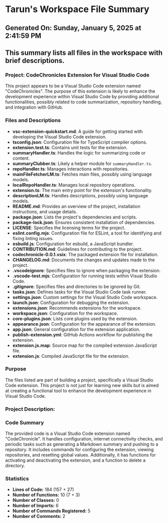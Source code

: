 # Tarun's Workspace File Summary
## Generated On: Sunday, January 5, 2025 at 2:41:59 PM
This summary lists all files in the workspace with brief descriptions.
---
### Project: CodeChronicles Extension for Visual Studio Code

This project appears to be a Visual Studio Code extension named "CodeChronicles". The purpose of this extension is likely to enhance the development experience within Visual Studio Code by providing additional functionalities, possibly related to code summarization, repository handling, and integration with GitHub.

### Files and Descriptions

- **vsc-extension-quickstart.md**: A guide for getting started with developing the Visual Studio Code extension.
- **tsconfig.json**: Configuration file for TypeScript compiler options.
- **extension.test.ts**: Contains unit tests for the extension.
- **summaryHandler.ts**: Handles the logic for summarizing code or content.
- **summaryClubber.ts**: Likely a helper module for `summaryHandler.ts`.
- **repoHandler.ts**: Manages interactions with repositories.
- **mainFileFetcherLM.ts**: Fetches main files, possibly using language models.
- **localRepoHandler.ts**: Manages local repository operations.
- **extension.ts**: The main entry point for the extension's functionality.
- **descriptionLM.ts**: Handles descriptions, possibly using language models.
- **README.md**: Provides an overview of the project, installation instructions, and usage details.
- **package.json**: Lists the project's dependencies and scripts.
- **package-lock.json**: Ensures consistent installation of dependencies.
- **LICENSE**: Specifies the licensing terms for the project.
- **eslint.config.mjs**: Configuration file for ESLint, a tool for identifying and fixing linting issues.
- **esbuild.js**: Configuration for esbuild, a JavaScript bundler.
- **CONTRIBUTION.md**: Guidelines for contributing to the project.
- **codechronicle-0.0.1.vsix**: The packaged extension file for installation.
- **CHANGELOG.md**: Documents the changes and updates made to the project.
- **.vscodeignore**: Specifies files to ignore when packaging the extension.
- **.vscode-test.mjs**: Configuration for running tests within Visual Studio Code.
- **.gitignore**: Specifies files and directories to be ignored by Git.
- **tasks.json**: Defines tasks for the Visual Studio Code task runner.
- **settings.json**: Custom settings for the Visual Studio Code workspace.
- **launch.json**: Configuration for debugging the extension.
- **extensions.json**: Recommends extensions for the workspace.
- **workspace.json**: Configuration for the workspace.
- **core-plugins.json**: Lists core plugins used by the extension.
- **appearance.json**: Configuration for the appearance of the extension.
- **app.json**: General configuration for the extension application.
- **publish-extension.yml**: GitHub Actions workflow for publishing the extension.
- **extension.js.map**: Source map for the compiled extension JavaScript file.
- **extension.js**: Compiled JavaScript file for the extension.

### Purpose

The files listed are part of building a project, specifically a Visual Studio Code extension. This project is not just for learning new skills but is aimed at creating a functional tool to enhance the development experience in Visual Studio Code. 
### Project Description:
 ### Code Summary
The provided code is a Visual Studio Code extension named "CodeChronicle". It handles configuration, internet connectivity checks, and periodic tasks such as generating a Markdown summary and pushing to a repository. It includes commands for configuring the extension, viewing repositories, and resetting global values. Additionally, it has functions for activating and deactivating the extension, and a function to delete a directory.

### Statistics
- **Lines of Code:** 184 (157 + 27)
- **Number of Functions:** 10 (7 + 3)
- **Number of Classes:** 0
- **Number of Imports:** 6
- **Number of Commands Registered:** 5
- **Number of Comments:** 2
